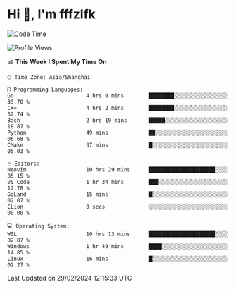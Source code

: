 # Hi 👋, I'm fffzlfk

<!--START_SECTION:waka-->
![Code Time](http://img.shields.io/badge/Code%20Time-671%20hrs%2027%20mins-blue)

![Profile Views](http://img.shields.io/badge/Profile%20Views-3-blue)

📊 **This Week I Spent My Time On** 

```text
🕑︎ Time Zone: Asia/Shanghai

💬 Programming Languages: 
Go                       4 hrs 9 mins        ████████░░░░░░░░░░░░░░░░░   33.70 % 
C++                      4 hrs 2 mins        ████████░░░░░░░░░░░░░░░░░   32.74 % 
Bash                     2 hrs 19 mins       █████░░░░░░░░░░░░░░░░░░░░   18.87 % 
Python                   49 mins             ██░░░░░░░░░░░░░░░░░░░░░░░   06.68 % 
CMake                    37 mins             █░░░░░░░░░░░░░░░░░░░░░░░░   05.03 % 

🔥 Editors: 
Neovim                   10 hrs 29 mins      █████████████████████░░░░   85.15 % 
VS Code                  1 hr 34 mins        ███░░░░░░░░░░░░░░░░░░░░░░   12.78 % 
GoLand                   15 mins             █░░░░░░░░░░░░░░░░░░░░░░░░   02.07 % 
CLion                    0 secs              ░░░░░░░░░░░░░░░░░░░░░░░░░   00.00 % 

💻 Operating System: 
WSL                      10 hrs 13 mins      █████████████████████░░░░   82.87 % 
Windows                  1 hr 49 mins        ████░░░░░░░░░░░░░░░░░░░░░   14.85 % 
Linux                    16 mins             █░░░░░░░░░░░░░░░░░░░░░░░░   02.27 % 
```


 Last Updated on 29/02/2024 12:15:33 UTC
<!--END_SECTION:waka-->
